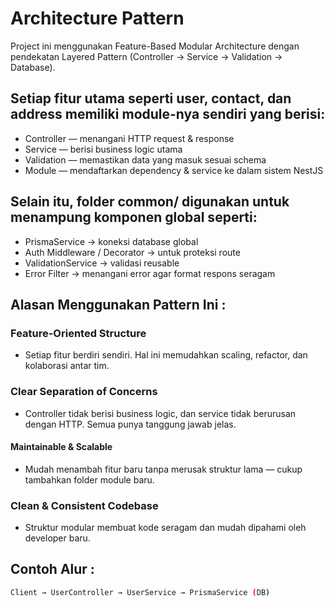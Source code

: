 # Architecture Pattern

Project ini menggunakan Feature-Based Modular Architecture dengan pendekatan Layered Pattern (Controller → Service → Validation → Database).

## Setiap fitur utama seperti user, contact, dan address memiliki module-nya sendiri yang berisi:

- Controller — menangani HTTP request & response
- Service — berisi business logic utama
- Validation — memastikan data yang masuk sesuai schema
- Module — mendaftarkan dependency & service ke dalam sistem NestJS

## Selain itu, folder common/ digunakan untuk menampung komponen global seperti:

- PrismaService → koneksi database global
- Auth Middleware / Decorator → untuk proteksi route
- ValidationService → validasi reusable
- Error Filter → menangani error agar format respons seragam

## Alasan Menggunakan Pattern Ini :

### Feature-Oriented Structure

- Setiap fitur berdiri sendiri. Hal ini memudahkan scaling, refactor, dan kolaborasi antar tim.

### Clear Separation of Concerns

- Controller tidak berisi business logic, dan service tidak berurusan dengan HTTP. Semua punya tanggung jawab jelas.

#### Maintainable & Scalable

- Mudah menambah fitur baru tanpa merusak struktur lama — cukup tambahkan folder module baru.

### Clean & Consistent Codebase

- Struktur modular membuat kode seragam dan mudah dipahami oleh developer baru.

## Contoh Alur :

```bash
Client → UserController → UserService → PrismaService (DB)
```
